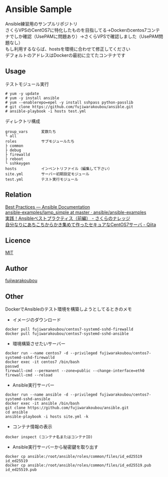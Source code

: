 # Ansible Sample

Ansible練習用のサンプルリポジトリ  
さくらVPSのCentOS7に特化したものを目指してる→Dockerのcentos7コンテナでしか確認（UsePAMに問題あり）→さくらVPSで確認しました（UsePAM問題なし）  
もし利用するならば、hostsを環境に合わせて修正してください  
デフォルトのアドレスはDockerの最初に立てたコンテナです  

## Usage

テストモジュール実行

```
# yum -y update
# yum -y install ansible
# yum --enablerepo=epel -y install sshpass python-passlib
# git clone https://github.com/fujiwarakoubou/ansible.git
# ansible-playbook -i hosts test.yml
```

ディレクトリ構成

```
group_vars      変数たち  
└ all
roles           サブモジュールたち
├ common       
├ debug        
├ firewalld    
├ reboot       
└ sshkeygen    
hosts           インベントリファイル（編集して下さい）
site.yml        サーバー初期設定モジュール
test.yml        テスト実行モジュール
```

## Relation

[Best Practices — Ansible Documentation](http://docs.ansible.com/ansible/playbooks_best_practices.html)  
[ansible-examples/lamp_simple at master · ansible/ansible-examples](https://github.com/ansible/ansible-examples/tree/master/lamp_simple)  
[実践！Ansibleベストプラクティス（前編） - さくらのナレッジ](http://knowledge.sakura.ad.jp/tech/3084/)  
[自分なりにあちこちからかき集めて作ったセキュアなCentOS7サーバ - Qiita](http://qiita.com/KurokoSin/items/51e79657f1f2104cf607)  

## Licence

[MIT](https://github.com/fujiwarakoubou/readme/blob/master/MIT)

## Author

[fujiwarakoubou](https://github.com/fujiwarakoubou)


## Other

DockerでAnsibleのテスト環境を構築しようとしてるときのメモ  

* イメージのダウンロード

```
docker pull fujiwarakoubou/centos7-systemd-sshd-firewalld
docker pull fujiwarakoubou/centos7-systemd-sshd-ansible
```

* 環境構築させたいサーバー

```
docker run --name centos7 -d --privileged fujiwarakoubou/centos7-systemd-sshd-firewalld
docker exec -it centos7 /bin/bash
passwd
firewall-cmd --permanent --zone=public --change-interface=eth0
firewall-cmd --reload
```

* Ansible実行サーバー

```
docker run --name ansible -d --privileged fujiwarakoubou/centos7-systemd-sshd-ansible
docker exec -it ansible /bin/bash
git clone https://github.com/fujiwarakoubou/ansible.git
cd ansible
ansible-playbook -i hosts site.yml -k
```

* コンテナ情報の表示  

```
docker inspect (コンテナ名またはコンテナID)
```


* Ansible実行サーバーから秘密鍵を取り出す  

```
docker cp ansible:/root/ansible/roles/common/files/id_ed25519 id_ed25519
docker cp ansible:/root/ansible/roles/common/files/id_ed25519.pub id_ed25519.pub
```

